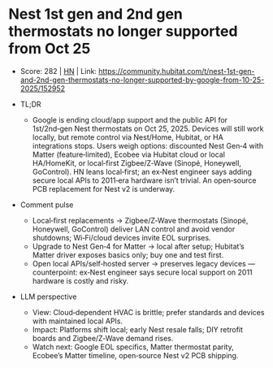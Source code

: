 # Nest 1st gen and 2nd gen thermostats no longer supported from Oct 25

- Score: 282 | [HN](https://news.ycombinator.com/item?id=45143879) | Link: https://community.hubitat.com/t/nest-1st-gen-and-2nd-gen-thermostats-no-longer-supported-by-google-from-10-25-2025/152952

- TL;DR
  - Google is ending cloud/app support and the public API for 1st/2nd‑gen Nest thermostats on Oct 25, 2025. Devices will still work locally, but remote control via Nest/Home, Hubitat, or HA integrations stops. Users weigh options: discounted Nest Gen‑4 with Matter (feature‑limited), Ecobee via Hubitat cloud or local HA/HomeKit, or local‑first Zigbee/Z‑Wave (Sinopé, Honeywell, GoControl). HN leans local‑first; an ex‑Nest engineer says adding secure local APIs to 2011‑era hardware isn’t trivial. An open‑source PCB replacement for Nest v2 is underway.

- Comment pulse
  - Local‑first replacements → Zigbee/Z‑Wave thermostats (Sinopé, Honeywell, GoControl) deliver LAN control and avoid vendor shutdowns; Wi‑Fi/cloud devices invite EOL surprises.
  - Upgrade to Nest Gen‑4 for Matter → local after setup; Hubitat’s Matter driver exposes basics only; buy one and test first.
  - Open local APIs/self‑hosted server → preserves legacy devices — counterpoint: ex‑Nest engineer says secure local support on 2011 hardware is costly and risky.

- LLM perspective
  - View: Cloud‑dependent HVAC is brittle; prefer standards and devices with maintained local APIs.
  - Impact: Platforms shift local; early Nest resale falls; DIY retrofit boards and Zigbee/Z‑Wave demand rises.
  - Watch next: Google EOL specifics, Matter thermostat parity, Ecobee’s Matter timeline, open‑source Nest v2 PCB shipping.

